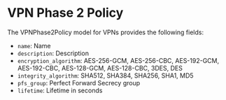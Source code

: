 # VPN Phase 2 Policy

The VPNPhase2Policy model for VPNs provides the following fields:

- `name`: Name
- `description`: Description
- `encryption_algorithm`: AES-256-GCM, AES-256-CBC, AES-192-GCM, AES-192-CBC, AES-128-GCM, AES-128-CBC, 3DES, DES
- `integrity_algorithm`: SHA512, SHA384, SHA256, SHA1, MD5
- `pfs_group`: Perfect Forward Secrecy group
- `lifetime`: Lifetime in seconds
